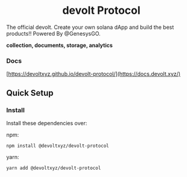 <div align="center">
  <h1>devolt Protocol</h1>
</div>

The official devolt. Create your own solana dApp and build the best products!! Powered By @GenesysGO.

**collection, documents, storage, analytics**

### Docs
[https://devoltxyz.github.io/devolt-protocol/](https://docs.devolt.xyz/)

## Quick Setup

### Install

Install these dependencies over:

npm:

```shell
npm install @devoltxyz/devolt-protocol
```

yarn:

```shell
yarn add @devoltxyz/devolt-protocol
```
